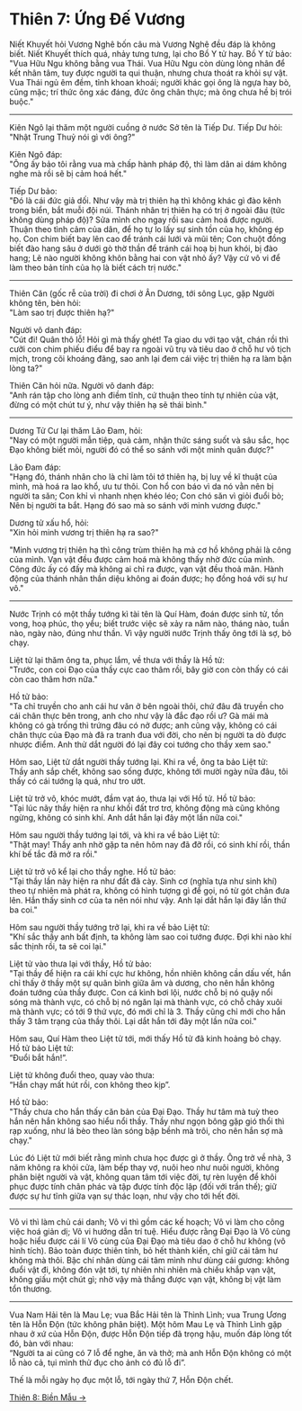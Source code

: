 # Thiên 7: Ứng Đế Vương

Niết Khuyết hỏi Vương Nghê bốn câu mà Vương Nghê đều đáp là không biết. Niết
Khuyết thích quá, nhảy tưng tưng, lại cho Bồ Y tử hay. Bồ Y tử bảo:  
"Vua Hữu Ngu không bằng vua Thái. Vua Hữu Ngu còn dùng lòng nhân để kết nhân
tâm, tuy được người ta qui thuận, nhưng chưa thoát ra khỏi sự vật. Vua Thái ngủ
êm đềm, tỉnh khoan khoái; người khác gọi ông là ngựa hay bò, cũng mặc; trí thức
ông xác đáng, đức ông chân thực; mà ông chưa hề bị trói buộc."

***

Kiên Ngô lại thăm một người cuồng ở nước Sở tên là Tiếp Dư. Tiếp Dư hỏi:  
"Nhật Trung Thuỷ nói gì với ông?"

Kiên Ngô đáp:  
"Ông ấy bảo tôi rằng vua mà chấp hành pháp độ, thì làm dân ai dám không nghe mà
rồi sẽ bị cảm hoá hết."

Tiếp Dư bảo:  
"Đó là cái đức giả dối. Như vậy mà trị thiên hạ thì không khác gì đào kênh trong
biển, bắt muỗi đội núi. Thánh nhân trị thiên hạ có trị ở ngoài đâu (tức không
dùng pháp độ)? Sửa mình cho ngay rồi sau cảm hoá được người. Thuận theo tình cảm
của dân, để họ tự lo lấy sự sinh tồn của họ, không ép họ. Con chim biết bay lên
cao để tránh cái lưới và mũi tên; Con chuột đồng biết đào hang sâu ở dưới gò thờ
thần để tránh cái hoạ bị hun khói, bị đào hang; Lẽ nào người không khôn bằng hai
con vật nhỏ ấy? Vậy cứ vô vi để làm theo bản tính của họ là biết cách trị nước."

***

Thiên Căn (gốc rễ của trời) đi chơi ở Ân Dương, tới sông Lục, gặp Người không
tên, bèn hỏi:  
"Làm sao trị được thiên hạ?"

Người vô danh đáp:  
"Cút đi! Quân thô lỗ! Hỏi gì mà thấy ghét! Ta giao du với tạo vật, chán rồi thì
cưỡi con chim phiếu điểu để bay ra ngoài vũ trụ và tiêu dao ở chỗ hư vô tịch
mịch, trong cõi khoáng đãng, sao anh lại đem cái việc trị thiên hạ ra làm bận
lòng ta?"

Thiên Căn hỏi nữa. Người vô danh đáp:  
"Anh rán tập cho lòng anh điềm tĩnh, cứ thuận theo tính tự nhiên của vật, đừng
có một chút tư ý, như vậy thiên hạ sẽ thái bình."

***

Dương Tử Cư lại thăm Lão Đam, hỏi:  
"Nay có một người mẫn tiệp, quả cảm, nhận thức sáng suốt và sâu sắc, học Đạo
không biết mỏi, người đó có thể so sánh với một minh quân được?"

Lão Đam đáp:  
"Hạng đó, thánh nhân cho là chỉ làm tôi tớ thiên hạ, bị luỵ về kĩ thuật của
mình, mà hoá ra lao khổ, ưu tư thôi. Con hổ con báo vì da nó vằn nên bị người ta
săn; Con khỉ vì nhanh nhẹn khéo léo; Con chó săn vì giỏi đuổi bò; Nên bị người
ta bắt. Hạng đó sao mà so sánh với minh vương được."

Dương tử xấu hổ, hỏi:  
"Xin hỏi minh vương trị thiên hạ ra sao?"

"Minh vương trị thiên hạ thì công trùm thiên hạ mà cơ hồ không phải là công của
mình. Vạn vật đều được cảm hoá mà không thấy nhờ đức của mình. Công đức ấy có
đấy mà không ai chỉ ra được, vạn vật đều thoả mãn. Hành động của thánh nhân thần
diệu không ai đoán được; họ đồng hoá với sự hư vô."

***

Nước Trịnh có một thầy tướng kì tài tên là Quí Hàm, đoán được sinh tử, tồn vong,
hoạ phúc, thọ yểu; biết trước việc sẽ xảy ra năm nào, tháng nào, tuần nào, ngày
nào, đúng như thần. Vì vậy người nước Trịnh thấy ông tới là sợ, bỏ chạy.

Liệt tử lại thăm ông ta, phục lắm, về thưa với thầy là Hồ tử:  
"Trước, con coi Đạo của thầy cực cao thâm rồi, bây giờ con còn thấy có cái còn
cao thâm hơn nữa."

Hồ tử bảo:  
"Ta chỉ truyền cho anh cái hư văn ở bên ngoài thôi, chứ đâu đã truyền cho cái
chân thực bên trong, anh cho như vậy là đắc đạo rồi ư? Gà mái mà không có gà
trống thì trứng đâu có nở được; anh cũng vậy, không có cái chân thực của Đạo mà
đã ra tranh đua với đời, cho nên bị người ta dò được nhược điểm. Anh thử dắt
người đó lại đây coi tướng cho thầy xem sao."

Hôm sao, Liệt tử dắt người thầy tướng lại. Khi ra về, ông ta bảo Liệt tử:  
Thầy anh sắp chết, không sao sống được, không tới mười ngày nữa đâu, tôi thấy có
cái tướng lạ quá, như tro ướt.

Liệt tử trở vô, khóc mướt, đầm vạt áo, thưa lại với Hồ tử. Hồ tử bảo:  
"Tại lúc nãy thầy hiện ra như khối đất trơ trơ, không động mà cũng không ngừng,
không có sinh khí. Anh dắt hắn lại đây một lần nữa coi."

Hôm sau người thầy tướng lại tới, và khi ra về bảo Liệt tử:  
"Thật may! Thầy anh nhờ gặp ta nên hôm nay đã đỡ rồi, có sinh khí rồi, thần khí
bế tắc đã mở ra rồi."

Liệt tử trở vô kể lại cho thầy nghe. Hồ tử bảo:  
"Tại thầy lần này hiện ra như đất đã cày. Sinh cơ (nghĩa tựa như sinh khí) theo
tự nhiên mà phát ra, không có hình tượng gì để gọi, nó từ gót chân đưa lên. Hắn
thấy sinh cơ của ta nên nói như vậy. Anh lại dắt hắn lại đây lần thứ ba coi."

Hôm sau người thầy tướng trở lại, khi ra về bảo Liệt tử:  
"Khí sắc thầy anh bất định, ta không làm sao coi tướng được. Đợi khi nào khí sắc
thịnh rồi, ta sẽ coi lại."

Liệt tử vào thưa lại với thầy, Hồ tử bảo:  
"Tại thầy để hiện ra cái khí cực hư không, hồn nhiên không cần dấu vết, hắn chỉ
thấy ở thầy một sự quân bình giữa âm và dương, cho nên hắn không đoán tướng của
thầy được. Con cá kình bơi lội, nước chỗ bị nó quậy nổi sóng mà thành vực, có
chỗ bị nó ngăn lại mà thành vực, có chỗ chảy xuôi mà thành vực; có tới 9 thứ
vực, đó mới chỉ là 3. Thầy cũng chỉ mới cho hắn thấy 3 tâm trạng của thầy thôi.
Lại dắt hắn tới đây một lần nữa coi."

Hôm sau, Quí Hàm theo Liệt tử tới, mới thấy Hồ tử đã kinh hoảng bỏ chạy. Hồ tử
bảo Liệt tử:  
“Đuổi bắt hắn!”.

Liệt tử không đuổi theo, quay vào thưa:  
“Hắn chạy mất hút rồi, con không theo kịp”.

Hồ tử bảo:  
"Thầy chưa cho hắn thấy căn bản của Đại Đạo. Thầy hư tâm mà tuỳ theo hắn nên hắn
không sao hiểu nổi thầy. Thầy như ngọn bông gặp gió thổi thì rạp xuống, như lá
bèo theo làn sóng bập bềnh mà trôi, cho nên hắn sợ mà chạy."

Lúc đó Liệt tử mới biết rằng mình chưa học được gì ở thầy. Ông trở về nhà, 3 năm
không ra khỏi cửa, làm bếp thay vợ, nuôi heo như nuôi người, không phân biệt
người và vật, không quan tâm tới việc đời, tự rèn luyện để khôi phục được tính
chân phác và tập được tính độc lập (đối với trần thế); giữ được sự hư tĩnh giữa
vạn sự thác loạn, như vậy cho tới hết đời.

***

Vô vi thì làm chủ cái danh; Vô vi thì gồm các kế hoạch; Vô vi làm cho công việc
hoá giản dị; Vô vi hướng dẫn trí tuệ. Hiểu được rằng Đại Đạo là Vô cùng hoặc
hiểu được cái lí Vô cùng của Đại Đạo mà tiêu dao ở chỗ hư không (vô hình tích).
Bảo toàn được thiên tính, bỏ hết thành kiến, chỉ giữ cái tâm hư không mà thôi.
Bậc chí nhân dùng cái tâm mình như dùng cái gương: không đuổi vật đi, không đón
vật tới, tự nhiên nhi nhiên mà chiếu khắp vạn vật, không giấu một chút gì; nhờ
vậy mà thắng được vạn vật, không bị vật làm tổn thương.

***

Vua Nam Hải tên là Mau Lẹ; vua Bắc Hải tên là Thình Lình; vua Trung Ương tên là
Hỗn Độn (tức không phân biệt). Một hôm Mau Lẹ và Thình Lình gặp nhau ở xứ của
Hỗn Độn, được Hỗn Độn tiếp đã trọng hậu, muốn đáp lòng tốt đó, bàn với nhau:  
“Người ta ai cũng có 7 lỗ để nghe, ăn và thở; mà anh Hỗn Độn không có một lỗ nào
cả, tụi mình thử đục cho ảnh có đủ lỗ đi”.

Thế là mỗi ngày họ đục một lỗ, tới ngày thứ 7, Hỗn Độn chết.

[Thiên 8: Biền Mẫu &rarr;](https://github.com/thaicuc/sach-trang-tu/blob/master/contents/08-bien-mau.md)

